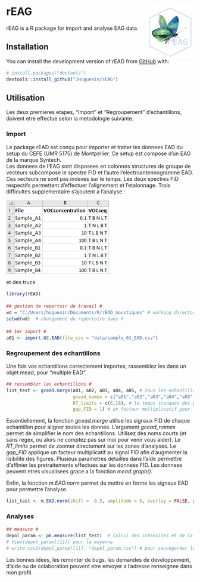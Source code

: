 
<!-- README.md is generated from README.Rmd. Please edit that file -->

# rEAG <a href='https://github.com/JHuguenin/rEAG'><img src="https://raw.githubusercontent.com/JHuguenin/rEAG/master/inst/img/logo_rEAG_1.png" align="right" height="138"/></a>

<!-- badges: start -->
<!-- badges: end -->

rEAG is a R package for import and analyse EAG data.

## Installation

You can install the development version of rEAD from
[GitHub](https://github.com/) with:

``` r
# install.packages("devtools")
devtools::install_github("JHuguenin/rEAG")
```

## Utilisation

Les deux premieres etapes, “Import” et “Regroupement” d’echantillons,
doivent etre effectue selon la metodologie suivante.

### Import

Le package rEAD est conçu pour importer et traiter les donnees EAD du
setup du CEFE (UMR 5175) de Montpellier. Ce setup est compose d’un EAG
de la marque Syntech.  
Les donnees de l’EAG sont disposees en colonnes structures de groupe de
vecteurs subcompose le spectre FID et l’autre l’electroantennogramme
EAD. Ces vecteurs ne sont pas indexes sur le temps. Les deux spectres
FID respectifs permettent d’effectuer l’alignement et l’etalonnage.
Trois difficultes supplementaire s’ajoutent a l’analyse :

<img src="https://raw.githubusercontent.com/JHuguenin/rEAG/master/inst/img/expdes_table.PNG" align="center"/>

et des trucs

``` r
library(rEAD)

## gestion de repertoir de travail # 
wd = "C:/Users/huguenin/Documents/R/rEAD_moustiques" # working directory
setwd(wd)  # changement du repertoire dans R

## 1er import #
a01 <- import.GC.EAD(file_csv = "data/sample_01_EAD.csv")
```

### Regroupement des echantillons

Une fois vos echantillons correctement importes, rassemblez les dans un
objet mead, pour “multiple EAD”.

``` r
## rassembler les echantillons #
list_test <- gcead.merge(a01, a02, a03, a04, a05, # tous les echantillons importes
                         gcead_names = c("a01","a02","a03","a04","a05"), # leurs noms reduits
                         RT_limits = c(6,18), # le temps tronques des parties inutiles
                         gap_FID = 1) # un facteur multiplicatif pour le signal FID
```

Essentiellement, la fonction *gcead.merge* utilise les signaux FID de
chaque echantillon pour aligner toutes les donnes. L’argument
*gcead\_names* permet de simplifier le nom des echantillons. Utilisez
des noms courts (et sans regex, ou alors ne comptez pas sur moi pour
venir vous aider). Le *RT\_limits* permet de zoomer directement sur les
zones d’analyses. Le *gap\_FID* applique un facteur multiplicatif au
signal FID afin d’augmenter la lisibilite des figures. Plusieus
parametres detailles dans l’aide permettre d’affinier les pretraitements
effectues sur les donnees FID. Les donnees peuvent etres visualisees
grace a la fonction *mead.graph()*.

Enfin, la fonction *m.EAD.norm* permet de mettre en forme les signaux
EAD pour permettre l’analyse.

``` r
list_test <- m.EAD.norm(shift = -0.5, amplitude = 5, overlay = FALSE, pk_mat = list_test) # une mise en forme des signaux
```

### Analyses

``` r
## measure #
depol_param <- pk.measure(list_test)  # calcul des intensites et de la duree de depolarisation des pics EAD
# View(depol_param[[1]]) pour la moyenne
# write.csv2(depol_param[[1]], "depol_param.csv") # pour sauvegarder le fichier csv
```

Les bonnes idees, les remonter de bugs, les demandes de developpement,
d’aide ou de colaboration peuvent etre envoyer a l’adresse renseignee
dans mon profil.
